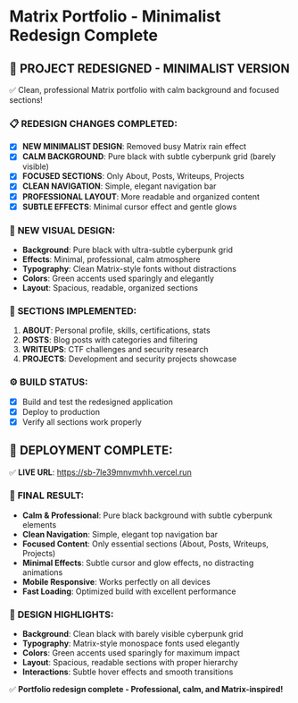 # Matrix Portfolio - Minimalist Redesign Complete

## 🎯 **PROJECT REDESIGNED - MINIMALIST VERSION**
✅ Clean, professional Matrix portfolio with calm background and focused sections!

### 📋 **REDESIGN CHANGES COMPLETED:**
- [x] **NEW MINIMALIST DESIGN**: Removed busy Matrix rain effect
- [x] **CALM BACKGROUND**: Pure black with subtle cyberpunk grid (barely visible)  
- [x] **FOCUSED SECTIONS**: Only About, Posts, Writeups, Projects
- [x] **CLEAN NAVIGATION**: Simple, elegant navigation bar
- [x] **PROFESSIONAL LAYOUT**: More readable and organized content
- [x] **SUBTLE EFFECTS**: Minimal cursor effect and gentle glows

### 🎨 **NEW VISUAL DESIGN:**
- **Background**: Pure black with ultra-subtle cyberpunk grid
- **Effects**: Minimal, professional, calm atmosphere  
- **Typography**: Clean Matrix-style fonts without distractions
- **Colors**: Green accents used sparingly and elegantly
- **Layout**: Spacious, readable, organized sections

### 📱 **SECTIONS IMPLEMENTED:**
1. **ABOUT**: Personal profile, skills, certifications, stats
2. **POSTS**: Blog posts with categories and filtering
3. **WRITEUPS**: CTF challenges and security research
4. **PROJECTS**: Development and security projects showcase

### ⚙️ **BUILD STATUS:**
- [x] Build and test the redesigned application
- [x] Deploy to production  
- [x] Verify all sections work properly

## 🚀 **DEPLOYMENT COMPLETE:**
✅ **LIVE URL**: https://sb-7le39mnvmvhh.vercel.run

### 🎯 **FINAL RESULT:**
- **Calm & Professional**: Pure black background with subtle cyberpunk elements
- **Clean Navigation**: Simple, elegant top navigation bar
- **Focused Content**: Only essential sections (About, Posts, Writeups, Projects)  
- **Minimal Effects**: Subtle cursor and glow effects, no distracting animations
- **Mobile Responsive**: Works perfectly on all devices
- **Fast Loading**: Optimized build with excellent performance

### 🎨 **DESIGN HIGHLIGHTS:**
- **Background**: Clean black with barely visible cyberpunk grid
- **Typography**: Matrix-style monospace fonts used elegantly  
- **Colors**: Green accents used sparingly for maximum impact
- **Layout**: Spacious, readable sections with proper hierarchy
- **Interactions**: Subtle hover effects and smooth transitions

✅ **Portfolio redesign complete - Professional, calm, and Matrix-inspired!**